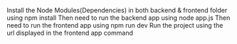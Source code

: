 Install the Node Modules(Dependencies) in both backend & frontend folder using 
npm install
Then need to run the backend app using
node app.js
Then need to run the frontend app using
npm run dev
Run the project using the url displayed in the frontend app command
